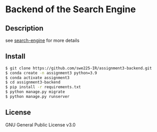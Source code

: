 # Backend of the Search Engine

## Description

see [search-engine](https://github.com/swe225-IR/assignment3-search-engine) for more details

## Install

```bash
$ git clone https://github.com/swe225-IR/assignment3-backend.git
$ conda create -n assignment3 python=3.9
$ conda activate assignment3
$ cd assignment3-backend
$ pip install -r requirements.txt
$ python manage.py migrate
$ python manage.py runserver
```

## License
GNU General Public License v3.0